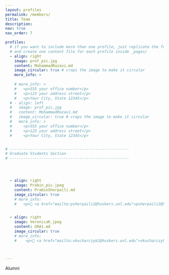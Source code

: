 ```yaml
---
layout: profiles
permalink: /members/
title: Team
description: 
nav: true
nav_order: 7

profiles:
  # if you want to include more than one profile, just replicate the following block
  # and create one content file for each profile inside _pages/
  - align: right
    image: prof_pic.jpg
    content: MohammadRazavi.md
    image_circular: true # crops the image to make it circular
    more_info: >
    
    # more_info: >
    #   <p>555 your office number</p>
    #   <p>123 your address street</p>
    #   <p>Your City, State 12345</p>
  # - align: left
  #   image: prof_pic.jpg
  #   content: MohammadRazavi.md
  #   image_circular: true # crops the image to make it circular
  #   more_info: >
  #     <p>555 your office number</p>
  #     <p>123 your address street</p>
  #     <p>Your City, State 12345</p>


# -----------------------------------------------------
# Graduate Students Section
# -----------------------------------------------------




  - align: right
    image: Prabin_pic.jpeg
    content: PrabinSherpaili.md
    image_circular: true
    # more_info: 
    #   <p>📧 <a href="mailto:psherpaili2@huskers.unl.edu">psherpaili2@huskers.unl.edu</a></p>


  - align: right
    image: VeronicaK.jpeg
    content: GRA1.md
    image_circular: true
    # more_info: 
    #    <p>📧 <a href="mailto:vkucharczyk2@huskers.unl.edu">vkucharczyk2@huskers.unl.edu</a></p>



---
```

Alumni
